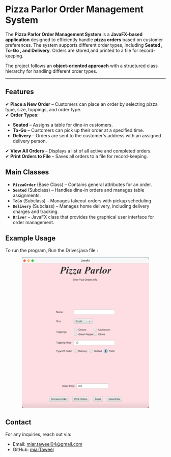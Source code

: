 # Pizza Parlor Order Management System  


The **Pizza Parlor Order Management System** is a **JavaFX-based application** designed to efficiently handle **pizza orders** based on customer preferences. The system supports different order types, including **Seated , To-Go , and Delivery**. Orders are stored,and printed to a file for record-keeping.  

The project follows an **object-oriented approach** with a structured class hierarchy for handling different order types.  

---

## Features 

✔ **Place a New Order** – Customers can place an order by selecting pizza type, size, toppings, and order type.  
✔ **Order Types:**  
   - **Seated** – Assigns a table for dine-in customers.  
   - **To-Go** – Customers can pick up their order at a specified time.  
   - **Delivery** – Orders are sent to the customer's address with an assigned delivery person.

✔ **View All Orders** – Displays a list of all active and completed orders.  
✔ **Print Orders to File** – Saves all orders to a file for record-keeping.  


## Main Classes  

- **`PizzaOrder`** (Base Class) – Contains general attributes for an order.  
- **`Seated`** (Subclass) – Handles dine-in orders and manages table assignments.  
- **`ToGo`** (Subclass) – Manages takeout orders with pickup scheduling.  
- **`Delivery`** (Subclass) – Manages home delivery, including delivery charges and tracking.  
- **`Driver`** – JavaFX class that provides the graphical user interface for order management.  


## Example Usage

To run the program, Run the Driver.java file :

<div align="center">
<img src="GUI.png" alt="Gantt Chart" width="400"/>
</div>


## Contact

For any inquiries, reach out via:

- Email: [miar.taweel04@gmail.com](mailto\:miar.taweel04@gmail.com)
- GitHub: [miarTaweel](https://github.com/miarTaweel)
